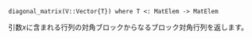 ```
diagonal_matrix(V::Vector{T}) where T <: MatElem -> MatElem
```

引数$x$に含まれる行列の対角ブロックからなるブロック対角行列を返します。
